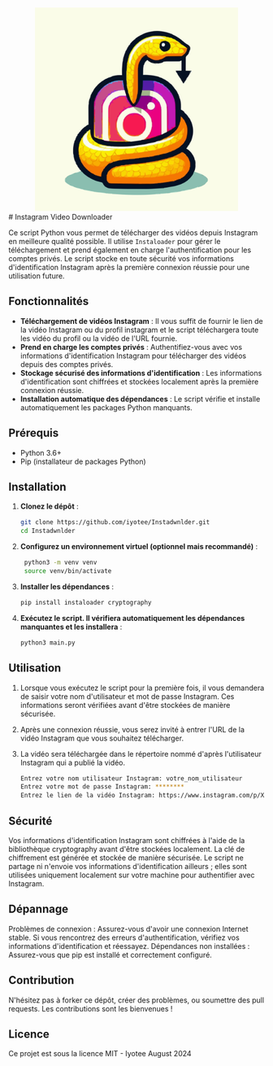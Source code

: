<center><img src="image/OIG1.svg" alt="Logo" width="400" height="400"></center>
# Instagram Video Downloader

Ce script Python vous permet de télécharger des vidéos depuis Instagram en meilleure qualité possible. Il utilise `Instaloader` pour gérer le téléchargement et prend également en charge l'authentification pour les comptes privés. Le script stocke en toute sécurité vos informations d'identification Instagram après la première connexion réussie pour une utilisation future.

## Fonctionnalités

- **Téléchargement de vidéos Instagram** : Il vous suffit de fournir le lien de la vidéo Instagram ou du profil instagram et le script téléchargera toute les vidéo du profil ou la vidéo de l'URL fournie.
- **Prend en charge les comptes privés** : Authentifiez-vous avec vos informations d'identification Instagram pour télécharger des vidéos depuis des comptes privés.
- **Stockage sécurisé des informations d'identification** : Les informations d'identification sont chiffrées et stockées localement après la première connexion réussie.
- **Installation automatique des dépendances** : Le script vérifie et installe automatiquement les packages Python manquants.

## Prérequis

- Python 3.6+
- Pip (installateur de packages Python)

## Installation

1. **Clonez le dépôt** :

   ```bash
   git clone https://github.com/iyotee/Instadwnlder.git
   cd Instadwnlder   
2. **Configurez un environnement virtuel (optionnel mais recommandé)** : 

   ```bash
    python3 -m venv venv
    source venv/bin/activate
3. **Installer les dépendances** :
   ```bash
   pip install instaloader cryptography

4. **Exécutez le script. Il vérifiera automatiquement les dépendances manquantes et les installera** : 

   ```bash
   python3 main.py
##  Utilisation
1. Lorsque vous exécutez le script pour la première fois, il vous demandera de saisir votre nom d'utilisateur et mot de passe Instagram. Ces informations seront vérifiées avant d'être stockées de manière sécurisée.

2. Après une connexion réussie, vous serez invité à entrer l'URL de la vidéo Instagram que vous souhaitez télécharger.

3. La vidéo sera téléchargée dans le répertoire nommé d'après l'utilisateur Instagram qui a publié la vidéo.  
   ```bash
   Entrez votre nom utilisateur Instagram: votre_nom_utilisateur
   Entrez votre mot de passe Instagram: ********
   Entrez le lien de la vidéo Instagram: https://www.instagram.com/p/XXXXXXXXXX/  

## Sécurité
Vos informations d'identification Instagram sont chiffrées à l'aide de la bibliothèque cryptography avant d'être stockées localement. La clé de chiffrement est générée et stockée de manière sécurisée.
Le script ne partage ni n'envoie vos informations d'identification ailleurs ; elles sont utilisées uniquement localement sur votre machine pour authentifier avec Instagram.

## Dépannage
Problèmes de connexion : Assurez-vous d'avoir une connexion Internet stable. Si vous rencontrez des erreurs d'authentification, vérifiez vos informations d'identification et réessayez.
Dépendances non installées : Assurez-vous que pip est installé et correctement configuré.

## Contribution
N'hésitez pas à forker ce dépôt, créer des problèmes, ou soumettre des pull requests. Les contributions sont les bienvenues !

## Licence
Ce projet est sous la licence MIT - Iyotee August 2024
